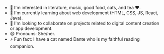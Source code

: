 - 👀 I'm interested in literature, music, good food, cats, and tea ♥️.
- 🌱 I'm currently learning about web development (HTML, CSS, JS, React, Java).
- 💞️ I'm looking to collaborate on projects related to digital content creation or app development.
- 😄 Pronouns: She/her.
- ⚡ Fun fact: I have a cat named Dante who is my faithful reading companion.


<!---
PaulaRomMa/PaulaRomMa is a ✨ special ✨ repository because its `README.md` (this file) appears on your GitHub profile.
You can click the Preview link to take a look at your changes.
--->
